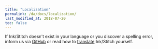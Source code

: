 ```yaml
---
title: "Localization"
permalink: /da/docs/localization/
last_modified_at: 2018-07-20
toc: false
---
```

If Ink/Stitch doesn't exist in your language or you discover a spelling error, inform us via [GitHub](https://github.com/inkstitch/inkstitch/issues) or read how to [translate](/developers/localize/) Ink/Stitch yourself.
